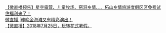   
[【微直播预告】星空露营、儿童牧场、窑洞乡情、、、柘山乡情旅游度假区区免费试住福利来了！](http://www.dianyue.me/archives/202/8nxizsnz6vssa3xe/)  
[微直播 |昨晚金海滩又有精彩演出！](http://www.dianyue.me/archives/422/xd1mfr0jfytjjkxv/)  
[【微直播】2018年7月25日，玩转花式暑假。](http://www.dianyue.me/archives/986/edqxgpksjoxq1a7n/)